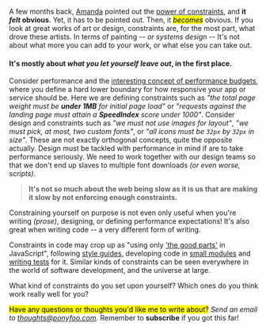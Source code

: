 A few months back, [Amanda][2] pointed out the [power of constraints][3], and **it _felt_ obvious**. Yet, it has to be pointed out. Then, it <mark>_becomes_</mark> obvious. If you look at great works of art or design, constraints are, for the most part, what drove these artists. In terms of painting -- _or systems design_ -- It's not about what more you can add to your work, or what else you can take out.

#### It's mostly about _what you let yourself leave out_, in the first place.

Consider performance and the [interesting concept of performance budgets][4], where you define a hard lower boundary for how responsive your app or service should be. Here we are defining constraints such as _"the total page weight must be **under 1MB** for initial page load"_ or _"requests against the landing page must attain a **SpeedIndex** score under 1000"_. Consider design and constraints such as _"we must not use images for layout"_, _"we must pick, at most, two custom fonts"_, or _"all icons must be `32px` by `32px` in size"_. These are not exactly orthogonal concepts, quite the opposite actually. Design must be tackled with performance in mind if are to take performance seriously. We need to work together with our design teams so that we don't end up slaves to multiple font downloads _(or even worse, scripts)_.

> **It's not so much about the web being slow as it is us that are making it slow by not enforcing enough constraints.**

Constraining yourself on purpose is not even only useful when you're writing _(prose)_, designing, or defining performance expectations! It's also great when writing code -- a very different form of writing.

Constraints in code may crop up as "using only ['the good parts'][6] in JavaScript", following [style guides][5], developing code in [small modules][7] and [writing tests][8] for it. Similar kinds of constraints can be seen everywhere in the world of software development, and the universe at large.

What kind of constraints do you set upon yourself? Which ones do you think work really well for you?

<mark>Have any questions or thoughts you'd like me to write about?</mark> _Send an email to [thoughts@ponyfoo.com][1]._ Remember to **subscribe** if you got this far!

[1]: mailto:thoughts@ponyfoo.com "Send me your questions and feedback!"
[2]: https://twitter.com/amandaglosson "@amandaglosson on Twitter"
[3]: https://www.youtube.com/watch?v=bKkYcetGWjA "Constraints are not Compromises — talk by @amandaglosson at JSFest Oakland"
[4]: /articles/measure-optimize-automate "Measure, Optimize, Automate on Pony Foo"
[5]: https://github.com/bevacqua/js "bevacqua/js on GitHub"
[6]: http://www.amazon.com/JavaScript-Good-Parts-Douglas-Crockford/dp/0596517742/ "JavaScript: The Good Parts"
[7]: /articles/great-web-module-compendium "The Great Web Module Compendium on Pony Foo"
[8]: /articles/testing-javascript-modules-with-tape "Testing JavaScript Modules with Tape"
